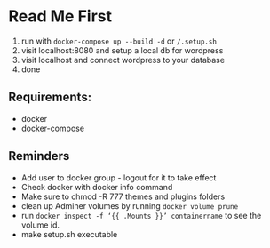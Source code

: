 # Read Me First

1. run with `docker-compose up --build -d` or `/.setup.sh`
2. visit localhost:8080 and setup a local db for wordpress
3. visit localhost and connect wordpress to your database
4. done

## Requirements:
* docker
* docker-compose

## Reminders
* Add user to docker group - logout for it to take effect
* Check docker with docker info command
* Make sure  to chmod -R 777 themes and plugins folders
* clean up Adminer volumes by running `docker volume prune`
* run `docker inspect -f ‘{{ .Mounts }}’ containername` to see the volume id.
* make setup.sh executable